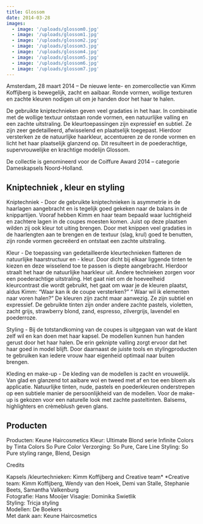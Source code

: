 ```yaml
---
title: Glossom
date: 2014-03-28
images: 
  - image: '/uploads/glossom0.jpg'
  - image: '/uploads/glossom1.jpg'
  - image: '/uploads/glossom2.jpg'
  - image: '/uploads/glossom3.jpg'
  - image: '/uploads/glossom4.jpg'
  - image: '/uploads/glossom5.jpg'
  - image: '/uploads/glossom6.jpg'
  - image: '/uploads/glossom7.jpg'
---
```



Amsterdam, 28 maart 2014 – De nieuwe lente- en zomercollectie van Kimm Koffijberg is bewegelijk, zacht en aaibaar. Ronde vormen, wollige texturen en zachte kleuren nodigen uit om je handen door het haar te halen. 

De gebruikte kniptechnieken geven veel gradaties in het haar. In combinatie met de wollige textuur ontstaan ronde vormen, een natuurlijke valling en een zachte uitstraling. De kleurtoepassingen zijn expressief en subtiel. Ze zijn zeer gedetailleerd, afwisselend en plaatselijk toegepast. Hierdoor versterken ze de natuurlijke haarkleur, accentueren ze de ronde vormen en licht het haar plaatselijk glanzend op. 
Dit resulteert in de poederachtige, supervrouwelijke en krachtige modelijn Glossom.

De collectie is genomineerd voor de Coiffure Award 2014 – categorie Dameskapsels Noord-Holland.

## Kniptechniek , kleur en styling

Kniptechniek - Door de gebruikte kniptechnieken is asymmetrie in de haarlagen aangebracht en is tegelijk goed gekeken naar de balans in de knippartijen. Vooraf hebben Kimm en haar team bepaald waar luchtigheid en zachtere lagen in de coupes moesten komen. Juist op deze plaatsen wilden zij ook kleur tot uiting brengen.
Door met knippen veel gradaties in de haarlengten aan te brengen en de textuur (slag, krul) goed te benutten, zijn ronde vormen gecreëerd en ontstaat een zachte uitstraling. 

Kleur - De toepassing van gedetailleerde kleurtechnieken flatteren de natuurlijke haarstructuur en - kleur. Door dicht bij elkaar liggende tinten te kiezen en deze wisselend toe te passen is diepte aangebracht. Hierdoor straalt het haar de natuurlijke haarkleur uit. Andere technieken zorgen voor een poederachtige uitstraling.
Het gaat niet om de hoeveelheid kleurcontrast die wordt gebruikt, het gaat om waar je de kleuren plaatst, aldus Kimm: “Waar kan ik de coupe versterken?” “ Waar wil ik elementen naar voren halen?” 
De kleuren zijn zacht maar aanwezig. Ze zijn subtiel en expressief. 
De gebruikte tinten zijn onder andere zachte pastels, violetten, zacht grijs, strawberry blond, zand, espresso, zilvergrijs, lavendel en poederroze.

Styling - Bij de totstandkoming van de coupes is uitgegaan van wat de klant zelf wil en kan doen met haar kapsel. De modellen kunnen hun handen gerust door het haar halen. De erin geknipte valling zorgt ervoor dat het haar goed in model blijft.
Door daarnaast de juiste tools en stylingproducten te gebruiken kan iedere vrouw haar eigenheid optimaal naar buiten brengen.

Kleding en make-up - De kleding van de modellen is zacht en vrouwelijk. Van glad en glanzend tot aaibare wol en tweed met af en toe een bloem als applicatie. Natuurlijke tinten, nude, pastels en poederkleuren onderstrepen op een subtiele manier de persoonlijkheid van de modellen. Voor de make-up is gekozen voor een naturelle look met zachte pasteltinten. Balsems, highlighters en crèmeblush geven glans.

## Producten			

Producten:				Keune Haircosmetics
Kleur:					Ultimate Blond serie
					Infinite Colors by Tinta Colors
					So Pure Color
Verzorging:				So Pure, Care Line 
Styling:					So Pure styling range, Blend, Design

Credits

Kapsels /kleurtechnieken:	Kimm Koffijberg and Creative team*
*Creative team: 			Kimm Koffijberg, Wendy van den Hoek,
					Demi van Stalle, Stephanie Beets, 
					Samantha Valkenburg			
Fotografie:				Hans Mooijer
Visagie:				Dominika Swietlik				
Styling:					Tricja styling	
Modellen:				De Boekers		
Met dank aan:				Keune Haircosmetics